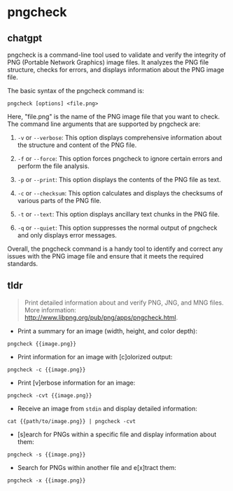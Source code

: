 # pngcheck 
## chatgpt 
pngcheck is a command-line tool used to validate and verify the integrity of PNG (Portable Network Graphics) image files. It analyzes the PNG file structure, checks for errors, and displays information about the PNG image file. 

The basic syntax of the pngcheck command is:

```
pngcheck [options] <file.png>
```

Here, "file.png" is the name of the PNG image file that you want to check. The command line arguments that are supported by pngcheck are:

1. `-v` or `--verbose`: This option displays comprehensive information about the structure and content of the PNG file.

2. `-f` or `--force`: This option forces pngcheck to ignore certain errors and perform the file analysis. 

3. `-p` or `--print`: This option displays the contents of the PNG file as text.

4. `-c` or `--checksum`: This option calculates and displays the checksums of various parts of the PNG file.

5. `-t` or `--text`: This option displays ancillary text chunks in the PNG file.

6. `-q` or `--quiet`: This option suppresses the normal output of pngcheck and only displays error messages.

Overall, the pngcheck command is a handy tool to identify and correct any issues with the PNG image file and ensure that it meets the required standards. 

## tldr 
 
> Print detailed information about and verify PNG, JNG, and MNG files.
> More information: <http://www.libpng.org/pub/png/apps/pngcheck.html>.

- Print a summary for an image (width, height, and color depth):

`pngcheck {{image.png}}`

- Print information for an image with [c]olorized output:

`pngcheck -c {{image.png}}`

- Print [v]erbose information for an image:

`pngcheck -cvt {{image.png}}`

- Receive an image from `stdin` and display detailed information:

`cat {{path/to/image.png}} | pngcheck -cvt`

- [s]earch for PNGs within a specific file and display information about them:

`pngcheck -s {{image.png}}`

- Search for PNGs within another file and e[x]tract them:

`pngcheck -x {{image.png}}`
